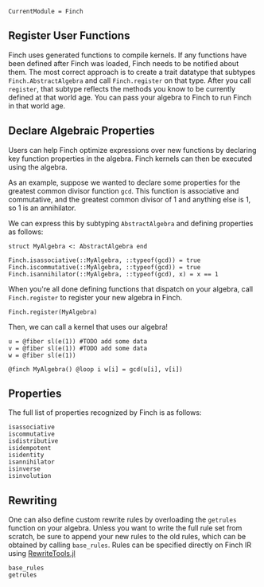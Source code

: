 ```@meta
CurrentModule = Finch
```

## Register User Functions

Finch uses generated functions to compile kernels. If any functions have been
defined after Finch was loaded, Finch needs to be notified about them. The most
correct approach is to create a trait datatype that subtypes
`Finch.AbstractAlgebra` and call `Finch.register` on that type. After you call
`register`, that subtype reflects the methods you know to be currently defined
at that world age. You can pass your algebra to Finch to run Finch in that world
age.

## Declare Algebraic Properties

Users can help Finch optimize expressions over new functions by declaring key
function properties in the algebra. Finch kernels can then be executed using the
algebra.

As an example, suppose we wanted to declare some properties for the greatest
common divisor function `gcd`. This function is associative and commutative, and
the greatest common divisor of 1 and anything else is 1, so 1 is an annihilator.

We can express this by subtyping `AbstractAlgebra` and defining properties as
follows:
```
struct MyAlgebra <: AbstractAlgebra end

Finch.isassociative(::MyAlgebra, ::typeof(gcd)) = true
Finch.iscommutative(::MyAlgebra, ::typeof(gcd)) = true
Finch.isannihilator(::MyAlgebra, ::typeof(gcd), x) = x == 1
```

When you're all done defining functions that dispatch on your algebra, call
`Finch.register` to register your new algebra in Finch.
```
Finch.register(MyAlgebra)
```

Then, we can call a kernel that uses our algebra!

```
u = @fiber sl(e(1)) #TODO add some data
v = @fiber sl(e(1)) #TODO add some data
w = @fiber sl(e(1))

@finch MyAlgebra() @loop i w[i] = gcd(u[i], v[i])
```

## Properties

The full list of properties recognized by Finch is as follows:

```@docs
isassociative
iscommutative
isdistributive
isidempotent
isidentity
isannihilator
isinverse
isinvolution
```

## Rewriting

One can also define custom rewrite rules by overloading the `getrules` function
on your algebra.  Unless you want to write the full rule set from scratch, be
sure to append your new rules to the old rules, which can be obtained by calling
`base_rules`. Rules can be specified directly on Finch IR using
[RewriteTools.jl](https://github.com/willow-ahrens/RewriteTools.jl)

```@docs
base_rules
getrules
```